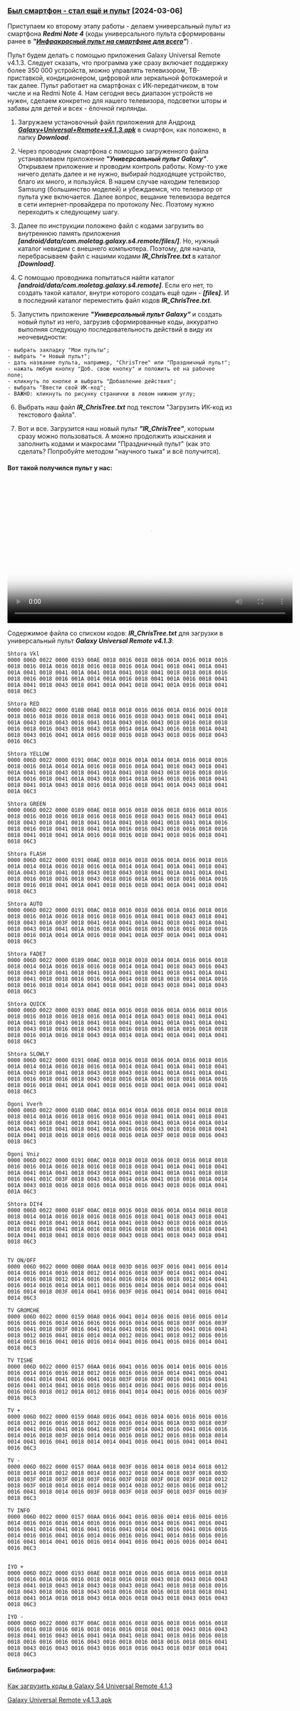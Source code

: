 ### [Был смартфон - стал ещё и пульт](https://github.com/Vladimir-Trufanov/BitofExpert/blob/main/bifeArduino/byl-smartfon---stal-eshchyo-i-pult/byl-smartfon---stal-eshchyo-i-pult.md) [2024-03-06]

Приступаем ко второму этапу работы - делаем универсальный пульт из смартфона ***Redmi Note 4*** (коды универсального пульта сформированы ранее в ***"[Инфракрасный пульт на смартфоне для всего](../../bifeArduino/infrakrasnyj-pult-na-smartfone-dlya-vsego/infrakrasnyj-pult-na-smartfone-dlya-vsego.md)"***) .

Пульт будем делать с помощью приложения Galaxy Universal Remote v4.1.3. Следует сказать, что программа уже сразу включает  поддержку более 350 000 устройств, можно управлять телевизором, ТВ-приставкой, кондиционером, цифровой или зеркальной фотокамерой и так далее. Пульт работает на смартфонах с ИК-передатчиком, в том числе и на Redmi Note 4. Нам сегодня весь диапазон устройств не нужен, сделаем конкретно для нашего телевизора, подсветки шторы и забавы для детей и всех - ёлочной гирлянды. 

1. Загружаем установочный файл приложения для Андроид ***[Galaxy+Universal+Remote+v4.1.3.apk](https://4pda.to/forum/index.php?showtopic=486223&view=findpost&p=64483818)*** в смартфон, как положено, в папку ***Download***.

2. Через проводник смартфона с помощью загруженного файла устанавливаем приложение ***"Универсальный пульт Galaxy"***. Открываем приложение и проводим контроль работы. Кому-то уже ничего делать далее и не нужно, выбирай подходящее устройство, благо их много, и пользуйся. В нашем случае находим телевизор Samsung (большинство моделей) и убеждаемся, что телевизор от пульта уже включается. Далее вопрос, вещание телевизора ведется в сети интернет-провайдера по протоколу Nec. Поэтому нужно переходить к следующему шагу. 

3. Далее по инструкции положено файл с кодами загрузить во внутреннюю память приложения ***[android/data/com.moletag.galaxy.s4.remote/files/]***. Но, нужный каталог невидим с внешнего компьютера. Поэтому, для начала, перебрасываем файл с нашими кодами ***IR_ChrisTree.txt*** в каталог ***[Download]***.

4. С помощью проводника попытаться найти каталог ***[android/data/com.moletag.galaxy.s4.remote]***. Если его нет, то создать такой каталог, внутри которого создать ещё один - ***[files]***.  И в последний каталог переместить файл кодов  ***IR_ChrisTree.txt***.

5. Запустить приложение ***"Универсальный пульт Galaxy"*** и создать новый пульт из него, загрузив сформированные коды, аккуратно выполняя следующую последовательность действий в виду их неочевидности:

```
- выбрать закладку "Мои пульты";
- выбрать "+ Новый пульт";
- дать название пульта, например, "ChrisTree" или "Праздничный пульт";
- нажать любую кнопку "Доб. свою кнопку" и положить её на рабочее поле;
- кликнуть по кнопке и выбрать "Добавление действия";
- выбрать "Ввести свой ИК-код";
- ВАЖНО: кликнуть по рисунку странички в левом нижнем углу;
```
6. Выбрать наш файл ***IR_ChrisTree.txt*** под текстом "Загрузить ИК-код из текстового файла".

7. Вот и все. Загрузится наш новый пульт ***"IR_ChrisTree"***, которым сразу можно пользоваться. А можно продолжить изыскания и заполнить кодами и макросами "Праздничный пульт" (как это сделать? Попробуйте методом "научного тыка" и всё получится). 

<!--
####
-->

#### Вот такой получился пульт у нас:

<video src="GalaxyS4-Pult.mp4" width="640" type='video/mp4' controls poster="poster-pult.jpg"></video>

<!--
<iframe src="https://vk.com/video_ext.php?oid=41932239&id=456239392&hash=ad25d1a9c868b9d8" width="640" height="360" frameborder="0" allowfullscreen="1" allow="autoplay; encrypted-media; fullscreen; picture-in-picture">
</iframe>
-->

Содержимое файла со списком кодов: ***IR_ChrisTree.txt*** для загрузки в универсальный пульт ***Galaxy Universal Remote v4.1.3***:

```
Shtora Vkl
0000 006D 0022 0000 0193 00AE 0018 0016 0018 0016 001A 0016 0018 0016 0018 0016 001A 0016 0018 0016 0018 0016 001A 0041 0018 0041 001A 0041 001A 0041 0018 0041 001A 0041 001A 0041 0018 0041 0018 0018 0018 0016 0018 0016 0018 0016 001A 0014 001A 0016 0018 0041 001A 0016 0018 0041 001A 0041 0018 0043 0018 0041 001A 0041 0018 0041 001A 0016 0018 0041 0018 06C3 

Shtora RED
0000 006D 0022 0000 018B 00AE 0018 0018 0016 0016 001A 0016 0016 0018 0018 0016 0018 0016 0018 0018 0016 0016 0018 0043 0018 0041 0018 0041 001A 0043 0018 0043 0016 0041 001A 0043 0016 0043 0018 0016 0018 0018 0016 0018 0016 0043 0018 0043 0018 0014 001A 0043 0016 0018 001A 0041 0018 0043 0016 0041 001A 0016 0018 0016 0018 0043 0018 0016 0018 0043 0016 06C3 

Shtora YELLOW
0000 006D 0022 0000 0191 00AC 0018 0016 001A 0014 001A 0016 0018 0016 0018 0016 001A 0014 001A 0016 0018 0016 001A 0041 0018 0043 0018 0041 001A 0041 0018 0043 0018 0041 001A 0041 0018 0043 0018 0016 0018 0016 001A 0016 0018 0041 001A 0043 0018 0014 001A 0016 0018 0016 0018 0041 0018 0041 001A 0043 0018 0016 001A 0016 0018 0041 001A 0043 0018 0041 001A 06C3 

Shtora GREEN
0000 006D 0022 0000 0189 00AE 0018 0016 0018 0016 0018 0016 0018 0016 0018 0016 0018 0016 0018 0016 0018 0016 0018 0043 0016 0043 0018 0041 0018 0043 0018 0041 0018 0041 001A 0041 0018 0041 0018 0041 001A 0016 0018 0016 0018 0041 0018 0041 001A 0016 0016 0043 0018 0016 0018 0016 0018 0041 0018 0041 001A 0016 0018 0016 0018 0041 0018 0016 0018 0041 0018 06C3 

Shtora FLASH
0000 006D 0022 0000 0191 00AE 0018 0016 0018 0016 001A 0016 0018 0016 001A 0014 001A 0016 0018 0016 001A 0014 001A 0041 001A 0041 0018 0041 001A 0043 0018 0041 0018 0043 0018 0043 0018 0041 001A 0041 001A 0041 0018 0016 0018 0016 0018 0043 0018 0016 001A 0016 0018 0016 001A 0016 0018 0016 0018 0041 001A 0041 0018 0016 0018 0041 001A 0041 0018 0041 0018 06C3 

Shtora AUTO
0000 006D 0022 0000 0191 00AC 0018 0016 0018 0016 001A 0016 0018 0016 0018 0016 001A 0016 0018 0016 0018 0016 001A 0041 0018 0043 0018 0041 0018 0043 001A 003F 0018 0041 001A 0041 001A 0041 0018 0041 001A 0041 0018 0043 0018 0041 001A 0016 0018 0016 0018 0016 0018 0016 0018 0016 0018 0016 001A 0014 001A 0016 0018 0041 001A 003F 001A 0041 001A 0041 0018 06C3 

Shtora FADE7
0000 006D 0022 0000 0189 00AC 0018 0018 0018 0014 001A 0016 0016 0018 0018 0014 001A 0016 0018 0016 0018 0014 001A 0041 0018 0043 0016 0043 0018 0043 0018 0041 0018 0041 001A 0041 0018 0041 0018 0041 001A 0041 0018 0041 0018 0018 0016 0016 001A 0014 0018 0018 0018 0014 001A 0016 0018 0016 0018 0014 001A 0041 0018 0041 0018 0043 0018 0041 0018 0043 0018 06C3 

Shtora QUICK
0000 006D 0022 0000 0193 00AE 001A 0016 0018 0016 001A 0016 0018 0016 0018 0016 0018 0016 0018 0016 001A 0014 001A 0043 0018 0041 001A 0041 001A 0041 0018 0043 0018 0041 001A 0041 001A 0041 001A 0041 001A 0041 0018 0043 0018 0016 0018 0043 0018 0016 0018 0016 001A 0016 0018 0018 0018 0016 001A 0016 0018 0043 001A 0014 001A 0041 001A 0041 001A 0041 0018 06C3 

Shtora SLOWLY
0000 006D 0022 0000 0191 00AE 0018 0016 0018 0016 001A 0016 0018 0016 001A 0014 001A 0016 0018 0016 001A 0014 001A 0041 001A 0041 0018 0041 001A 0043 0018 0041 0018 0043 0018 0043 0018 0041 001A 0041 001A 0041 0018 0016 0018 0016 0018 0043 0018 0016 001A 0016 0018 0016 001A 0016 0018 0016 0018 0041 001A 0041 0018 0016 0018 0041 001A 0041 0018 0041 0018 06C3 

Ogoni Vverh
0000 006D 0022 0000 018D 00AC 001A 0014 001A 0016 0018 0014 0018 0018 0018 0014 001A 0016 0018 0016 0018 0016 0018 0041 001A 0041 0018 0041 0018 0043 0018 0041 0018 0041 001A 0041 0018 0041 001A 0014 001A 0014 001A 0041 0018 0041 0018 0041 001A 0016 0016 0043 0018 0016 0018 0041 001A 0041 0018 0016 0018 0016 0018 0016 001A 003F 0018 0018 0016 0043 0018 06C3 

Ogoni Vniz
0000 006D 0022 0000 0191 00AC 0018 0018 0018 0016 0018 0016 0018 0018 0016 0016 001A 0016 0018 0016 0018 0018 0018 0041 001A 0041 0018 0041 001A 0041 001A 0041 0018 0043 0018 0041 0018 0041 001A 0041 0018 0018 0016 0041 001C 003F 0018 0043 001A 0014 001A 0041 0018 0016 001A 0014 001A 0043 0018 0016 0018 0016 001A 0018 0016 0043 0018 0016 001A 0041 001A 06C3 

Shtora DIY4
0000 006D 0022 0000 018F 00AC 0018 0016 0018 0016 001A 0014 0018 0018 0018 0014 001A 0016 0018 0016 0018 0016 0018 0041 0018 0043 0018 0041 001A 0041 0018 0041 0018 0041 001A 0041 0018 0043 0018 0016 0018 0016 0018 0016 0018 0041 001A 0016 0018 0016 0018 0016 0018 0016 0018 0041 001A 0041 0018 0041 0018 0016 0018 0043 0018 0041 0018 0043 0018 0041 0018 06C3 


TV ON/OFF
0000 006D 0022 0000 00B0 00AA 0018 003D 0016 003F 0016 0041 0016 0014 0014 0016 0014 0016 0018 0012 0014 0016 0018 003F 0014 0041 0014 0041 0014 0016 0018 0012 0014 0016 0014 0016 0014 0016 0018 0012 0014 0041 0016 0014 0016 0014 001A 0011 0016 0016 0014 0016 0014 0014 0016 0041 0016 0014 0018 003F 0014 0041 0016 003F 0016 0041 0014 0041 0016 0041 0014 06C3 

TV GROMCHE
0000 006D 0022 0000 0159 00A8 0016 0041 0014 0016 0016 0016 0016 0014 0016 0016 0016 0014 0016 0016 0016 0016 0014 0016 0018 003F 0016 003F 0016 0041 0018 003F 0016 0041 0014 0041 0016 0041 0016 0041 0016 0041 0018 0012 0016 0041 0016 0014 001A 0012 0016 0041 0018 0012 0016 0016 0014 0016 0016 0041 0016 0016 0014 0041 0016 0041 0016 0016 0014 0041 0018 06C3 

TV TISHE
0000 006D 0022 0000 0157 00AA 0016 0041 0016 0016 0014 0016 0016 0016 0016 0014 0016 0016 0018 0012 0016 0016 0016 0016 0014 0041 0016 0041 0016 0041 0014 0041 0016 0041 0018 003F 0016 003F 0016 0041 0016 0041 0016 0041 0014 0041 0016 0016 0016 0014 0016 0041 0016 0016 0014 0016 0016 0016 0018 0012 001A 0012 0016 0041 0014 0041 0016 0016 0016 003F 0016 06C3 

TV +
0000 006D 0022 0000 0159 00A8 0016 0041 0016 0014 0016 0016 0016 0016 0018 0012 0016 0016 0018 0012 0016 0016 0014 0016 001A 003D 0018 003F 0014 0041 0016 0041 0016 0041 0018 003F 0014 0041 0016 0041 0016 0016 0014 0016 0018 003F 0016 0014 0016 0016 0018 0012 0016 0016 0018 0014 0014 0041 0016 0041 0018 0014 0014 0041 0016 0041 0016 0041 0014 0041 0016 06C3 

TV -
0000 006D 0022 0000 0157 00AA 0018 003F 0016 0014 0018 0014 0018 0012 0018 0014 0018 0012 0018 0014 0018 0012 0018 0014 0018 003F 0018 003D 0018 003F 0018 003F 0018 003F 0016 003F 0018 003F 0018 003F 0018 0012 0018 003F 0018 0014 0016 0014 0018 0014 0018 0012 0016 0016 0018 0012 0016 0041 0018 0014 0016 003F 0018 003F 0018 003F 0018 003F 0016 003F 0018 06C3 

TV INFO
0000 006D 0022 0000 0157 00AA 0016 0041 0016 0016 0014 0016 0016 0016 0014 0016 0016 0016 0014 0016 0016 0016 0016 0014 0016 0041 0016 0041 0016 0041 0014 0041 0016 0041 0016 0041 0014 0041 0016 0041 0016 0016 0014 0016 0016 0041 0016 0014 0016 0016 0016 0041 0014 0016 0016 0016 0016 0041 0014 0041 0016 0016 0014 0041 0016 0041 0016 0016 0014 0041 0016 06C3 


IYO +
0000 006D 0022 0000 0193 00AE 0018 0018 0016 0016 001A 0016 0018 0018 0016 0016 001A 0016 0016 0018 0018 0016 0018 0043 0018 0043 0016 0043 0018 0041 0018 0043 0018 0043 0018 0043 0018 0041 0018 0018 0018 0016 0018 0043 0018 0016 0018 0043 0018 0016 0018 0016 0018 0018 0018 0041 0018 0041 001A 0016 0018 0043 001A 0016 0018 0043 0018 0043 0016 0043 0018 06C3 

IYO -
0000 006D 0022 0000 017F 00AC 0018 0016 0018 0016 0018 0016 0016 0018 0016 0016 0018 0016 0016 0018 0016 0016 0018 0041 0018 0043 0016 0043 0018 0041 0016 0043 0016 0041 001A 0041 0018 0041 0018 0016 0016 0018 0018 0016 0016 0016 0016 0043 0016 0018 0016 0018 0016 0018 0016 0041 0018 0043 0016 0043 0016 0043 0016 0018 0016 0043 0018 003F 0018 0041 0018 06C3 

```

#### Библиография:

[Как загрузить коды в Galaxy S4 Universal Remote 4.1.3](https://4pda.to/forum/index.php?showtopic=486223&view=findpost&p=64483818)

[Galaxy Universal Remote v4.1.3.apk](https://4pda.to/forum/index.php?showtopic=486223&st=280#entry56438437)


